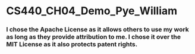 # CS440_CH04_Demo_Pye_William
### I chose the Apache License as it allows others to use my work as long as they provide attribution to me. I chose it over the MIT License as it also protects patent rights.
